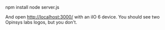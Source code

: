 
npm install
node server.js

And open <http://localhost:3000/> with an iIO 6 device. You should see two
Opinsys labs logos, but you don't.

